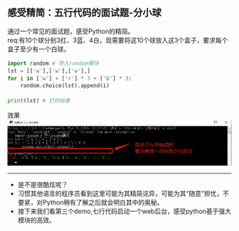 ## 感受精简：五行代码的面试题-分小球

通过一个常见的面试题，感受Python的精简。  
req:有10个球分别3红、3蓝、4白，现需要将这10个球放入这3个盒子，要求每个盒子至少有一个白球。

```python
import random # 导入random模块
lst = [['w'],['w'],['w'],]
for i in ['w'] + ['r'] * 3 + ['b'] * 3:
    random.choice(lst).append(i)

print(lst) # 打印结果
```
效果
![](/assets/18.png)

---

- 是不是很酷炫呢？  
- 习惯其他语言的程序员看到这里可能为其精简诧异，可能为其“随意”担忧，不要紧，对Python稍有了解之后就会明白其中的奥秘。  
- 接下来我们看第三个demo,七行代码启动一个web后台，感受python基于强大模块的高效。

